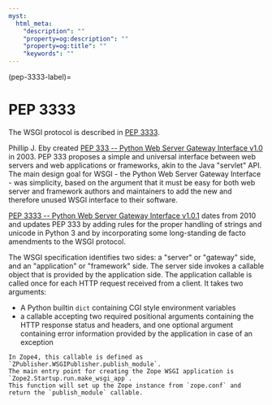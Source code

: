 ```yaml
---
myst:
  html_meta:
    "description": ""
    "property=og:description": ""
    "property=og:title": ""
    "keywords": ""
---
```


(pep-3333-label)=

# PEP 3333

The WSGI protocol is described in [PEP 3333](https://peps.python.org/pep-3333).

Phillip J. Eby created [PEP 333 -- Python Web Server Gateway Interface v1.0](https://peps.python.org/pep-0333/) in 2003.
PEP 333 proposes a simple and universal interface between web servers and web applications or frameworks, akin to the Java "servlet" API.
The main design goal for WSGI - the Python Web Server Gateway Interface - was simplicity, based on the argument that it must be easy for both web server and framework authors and maintainers to add the new and therefore unused WSGI interface to their software.

[PEP 3333 -- Python Web Server Gateway Interface v1.0.1](https://peps.python.org/pep-3333/) dates from 2010 and updates PEP 333 by adding rules for the proper handling of strings and unicode in Python 3 and by incorporating some long-standing de facto amendments to the WSGI protocol.

The WSGI specification identifies two sides: a "server" or "gateway" side, and an "application" or "framework" side.
The server side invokes a callable object that is provided by the application side.
The application callable is called once for each HTTP request received from a client.
It takes two arguments:

- A Python builtin `dict` containing CGI style environment variables
- a callable accepting two required positional arguments containing the HTTP response status and headers, and one optional argument containing error information provided by the application in case of an exception

```{note}
In Zope4, this callable is defined as `ZPublisher.WSGIPublisher.publish_module`.
The main entry point for creating the Zope WSGI application is `Zope2.Startup.run.make_wsgi_app`.
This function will set up the Zope instance from `zope.conf` and return the `publish_module` callable.
```

